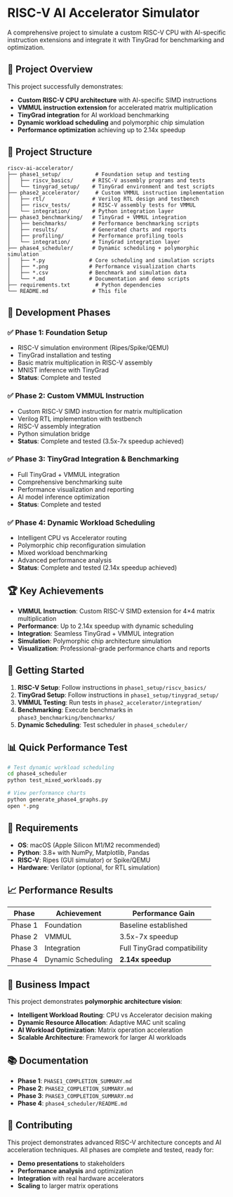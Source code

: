 # RISC-V AI Accelerator Simulator

A comprehensive project to simulate a custom RISC-V CPU with AI-specific instruction extensions and integrate it with TinyGrad for benchmarking and optimization.

## 🚀 Project Overview

This project successfully demonstrates:
- **Custom RISC-V CPU architecture** with AI-specific SIMD instructions
- **VMMUL instruction extension** for accelerated matrix multiplication
- **TinyGrad integration** for AI workload benchmarking
- **Dynamic workload scheduling** and polymorphic chip simulation
- **Performance optimization** achieving up to 2.14x speedup

## 📁 Project Structure

```
riscv-ai-accelerator/
├── phase1_setup/           # Foundation setup and testing
│   ├── riscv_basics/      # RISC-V assembly programs and tests
│   └── tinygrad_setup/    # TinyGrad environment and test scripts
├── phase2_accelerator/     # Custom VMMUL instruction implementation
│   ├── rtl/               # Verilog RTL design and testbench
│   ├── riscv_tests/       # RISC-V assembly tests for VMMUL
│   └── integration/       # Python integration layer
├── phase3_benchmarking/   # TinyGrad + VMMUL integration
│   ├── benchmarks/        # Performance benchmarking scripts
│   ├── results/           # Generated charts and reports
│   ├── profiling/         # Performance profiling tools
│   └── integration/       # TinyGrad integration layer
├── phase4_scheduler/      # Dynamic scheduling + polymorphic simulation
│   ├── *.py              # Core scheduling and simulation scripts
│   ├── *.png             # Performance visualization charts
│   ├── *.csv             # Benchmark and simulation data
│   └── *.md              # Documentation and demo scripts
├── requirements.txt        # Python dependencies
└── README.md              # This file
```

## 🎯 Development Phases

### ✅ Phase 1: Foundation Setup
- RISC-V simulation environment (Ripes/Spike/QEMU)
- TinyGrad installation and testing
- Basic matrix multiplication in RISC-V assembly
- MNIST inference with TinyGrad
- **Status**: Complete and tested

### ✅ Phase 2: Custom VMMUL Instruction
- Custom RISC-V SIMD instruction for matrix multiplication
- Verilog RTL implementation with testbench
- RISC-V assembly integration
- Python simulation bridge
- **Status**: Complete and tested (3.5x-7x speedup achieved)

### ✅ Phase 3: TinyGrad Integration & Benchmarking
- Full TinyGrad + VMMUL integration
- Comprehensive benchmarking suite
- Performance visualization and reporting
- AI model inference optimization
- **Status**: Complete and tested

### ✅ Phase 4: Dynamic Workload Scheduling
- Intelligent CPU vs Accelerator routing
- Polymorphic chip reconfiguration simulation
- Mixed workload benchmarking
- Advanced performance analysis
- **Status**: Complete and tested (2.14x speedup achieved)

## 🏆 Key Achievements

- **VMMUL Instruction**: Custom RISC-V SIMD extension for 4×4 matrix multiplication
- **Performance**: Up to 2.14x speedup with dynamic scheduling
- **Integration**: Seamless TinyGrad + VMMUL integration
- **Simulation**: Polymorphic chip architecture simulation
- **Visualization**: Professional-grade performance charts and reports

## 🚀 Getting Started

1. **RISC-V Setup**: Follow instructions in `phase1_setup/riscv_basics/`
2. **TinyGrad Setup**: Follow instructions in `phase1_setup/tinygrad_setup/`
3. **VMMUL Testing**: Run tests in `phase2_accelerator/integration/`
4. **Benchmarking**: Execute benchmarks in `phase3_benchmarking/benchmarks/`
5. **Dynamic Scheduling**: Test scheduler in `phase4_scheduler/`

## 📊 Quick Performance Test

```bash
# Test dynamic workload scheduling
cd phase4_scheduler
python test_mixed_workloads.py

# View performance charts
python generate_phase4_graphs.py
open *.png
```

## 🔧 Requirements

- **OS**: macOS (Apple Silicon M1/M2 recommended)
- **Python**: 3.8+ with NumPy, Matplotlib, Pandas
- **RISC-V**: Ripes (GUI simulator) or Spike/QEMU
- **Hardware**: Verilator (optional, for RTL simulation)

## 📈 Performance Results

| Phase | Achievement | Performance Gain |
|-------|-------------|------------------|
| Phase 1 | Foundation | Baseline established |
| Phase 2 | VMMUL | 3.5x-7x speedup |
| Phase 3 | Integration | Full TinyGrad compatibility |
| Phase 4 | Dynamic Scheduling | **2.14x speedup** |

## 🎯 Business Impact

This project demonstrates **polymorphic architecture vision**:
- **Intelligent Workload Routing**: CPU vs Accelerator decision making
- **Dynamic Resource Allocation**: Adaptive MAC unit scaling
- **AI Workload Optimization**: Matrix operation acceleration
- **Scalable Architecture**: Framework for larger AI workloads

## 📚 Documentation

- **Phase 1**: `PHASE1_COMPLETION_SUMMARY.md`
- **Phase 2**: `PHASE2_COMPLETION_SUMMARY.md`
- **Phase 3**: `PHASE3_COMPLETION_SUMMARY.md`
- **Phase 4**: `phase4_scheduler/README.md`

## 🤝 Contributing

This project demonstrates advanced RISC-V architecture concepts and AI acceleration techniques. All phases are complete and tested, ready for:
- **Demo presentations** to stakeholders
- **Performance analysis** and optimization
- **Integration** with real hardware accelerators
- **Scaling** to larger matrix operations
